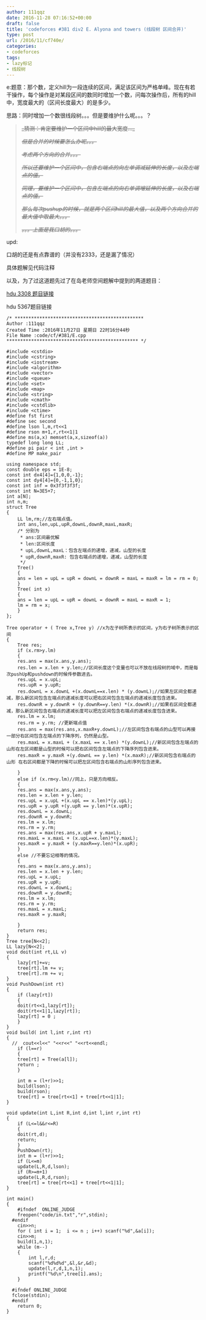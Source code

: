 ```yaml
---
author: 111qqz
date: 2016-11-28 07:16:52+00:00
draft: false
title: 'codeforces #381 div2 E. Alyona and towers (线段树 区间合并)'
type: post
url: /2016/11/cf740e/
categories:
- codeforces
tags:
- lazy标记
- 线段树
---
```


e:题意：那个数，定义hill为一段连续的区间，满足该区间为严格单峰。现在有若干操作，每个操作是对某段区间的数同时增加一个数，问每次操作后，所有的hill中，宽度最大的（区间长度最大）的是多少。

思路：同时增加一个数很线段树。。。但是要维护什么呢。。。？


<blockquote><del>_猜测：肯定要维护一个区间中hill的最大宽度..._</del>

<del>_但是合并的时候要怎么办呢。。。_</del>

<del>_考虑两个方向的合并。。。_</del>

<del>_所以还要维护一个区间中，包含右端点的向左单调减延伸的长度，以及左端点的值。_</del>

<del>_同理，要维护一个区间中，包含左端点的向右单调增延伸的长度，以及右端点的值。_</del>

<del>_那么每次pushup的时候，就是两个区间hill的最大值，以及两个方向合并的最大值中取最大。。。_</del>

<del>_。。。上面是我口胡的。。。_</del></blockquote>


upd:

口胡的还是有点靠谱的（并没有2333，还是漏了情况）

具体题解见代码注释

以及，为了过这道题先过了在岛老师空间题解中提到的两道题目：

[hdu 3308 题目链接](https://111qqz.com/wordpress/2016/11/hdu-3308/)

hdu 5367题目链接

    
    /* ***********************************************
    Author :111qqz
    Created Time :2016年11月27日 星期日 22时16分44秒
    File Name :code/cf/#381/E.cpp
    ************************************************ */
    
    #include <cstdio>
    #include <cstring>
    #include <iostream>
    #include <algorithm>
    #include <vector>
    #include <queue>
    #include <set>
    #include <map>
    #include <string>
    #include <cmath>
    #include <cstdlib>
    #include <ctime>
    #define fst first
    #define sec second
    #define lson l,m,rt<<1
    #define rson m+1,r,rt<<1|1
    #define ms(a,x) memset(a,x,sizeof(a))
    typedef long long LL;
    #define pi pair < int ,int >
    #define MP make_pair
    
    using namespace std;
    const double eps = 1E-8;
    const int dx4[4]={1,0,0,-1};
    const int dy4[4]={0,-1,1,0};
    const int inf = 0x3f3f3f3f;
    const int N=3E5+7;
    int a[N];
    int n,m;
    struct Tree
    {
        LL lm,rm;//左右端点值。
        int ans,len,upL,upR,downL,downR,maxL,maxR;
        /* 分别为
         * ans:区间最优解
         * len:区间长度
         * upL,downL,maxL：包含左端点的递增，递减，山型的长度
         * upR,downR,maxR: 包含右端点的递增，递减，山型的长度
         */
        Tree()
        {
    	ans = len = upL = upR = downL = downR = maxL = maxR = lm = rm = 0;
        }
        Tree( int x)
        {
    	ans = len = upL = upR = downL = downR = maxL = maxR = 1;
    	lm = rm = x;
        }
    };
    
    Tree operator + ( Tree x,Tree y) //x为左子树所表示的区间，y为右子树所表示的区间
    {
        Tree res;
        if (x.rm>y.lm)
        {
    	res.ans = max(x.ans,y.ans);
    	res.len = x.len + y.len;//区间长度这个变量也可以不放在线段树的域中，而是每次pushUp和pushdown的时候传参数进去。
    	res.upL = x.upL;
    	res.upR = y.upR;
    	res.downL = x.downL +(x.downL==x.len) * (y.downL);//如果左区间全都递减，那么新区间包含左端点的递减长度可以把右区间包含左端点的递减长度包含进来。
    	res.downR = y.downR + (y.downR==y.len) *(x.downR);//如果右区间全都递减，那么新区间包含右端点的递减长度可以把左区间包含右端点的递减长度包含进来。
    	res.lm = x.lm;
    	res.rm = y.rm; //更新端点值
    	res.ans = max(res.ans,x.maxR+y.downL);//左区间包含右端点的山型可以再接一部分右区间包含左端点的下降序列，仍然是山型。
    	res.maxL = x.maxL + (x.maxL == x.len) *(y.downL);//新区间包含左端点的山形在左区间都是山型的时候可以把右区间包含左端点的下降序列包含进来。
    	res.maxR = y.maxR +(y.downL == y.len) *(x.maxR);//新区间包含右端点的山形 在右区间都是下降的时候可以把左区间包含右端点的山形序列包含进来。
    
        }
        else if (x.rm<y.lm)//同上，只是方向相反。
        {
    	res.ans = max(x.ans,y.ans);
    	res.len = x.len + y.len;
    	res.upL = x.upL +(x.upL == x.len)*(y.upL);
    	res.upR = y.upR +(y.upR == y.len)*(x.upR);
    	res.downL = x.downL;
    	res.downR = y.downR;
    	res.lm = x.lm;
    	res.rm = y.rm;
    	res.ans = max(res.ans,x.upR + y.maxL);
    	res.maxL = x.maxL + (x.upL==x.len)*(y.maxL);
    	res.maxR = y.maxR + (y.maxR==y.len)*(x.upR);	
        }
        else //不要忘记相等的情况。
        {
    	res.ans = max(x.ans,y.ans);
    	res.len = x.len + y.len;
    	res.upL = x.upL;
    	res.upR = y.upR;
    	res.downL = x.downL;
    	res.downR = y.downR;
    	res.lm = x.lm;
    	res.rm = y.rm;
    	res.maxL = x.maxL;
    	res.maxR = y.maxR;
    
        }
        return res;
    }
    Tree tree[N<<2];
    LL lazy[N<<2];
    void doit(int rt,LL v)
    {
        lazy[rt]+=v;
        tree[rt].lm += v;
        tree[rt].rm += v;
    }
    void PushDown(int rt)
    {
        if (lazy[rt])
        {
    	doit(rt<<1,lazy[rt]);
    	doit(rt<<1|1,lazy[rt]);
    	lazy[rt] = 0 ;
        }
    }
    void build( int l,int r,int rt)
    {
      //  cout<<l<<" "<<r<<" "<<rt<<endl;
        if (l==r)
        {
    	tree[rt] = Tree(a[l]);
    	return ;	
        }
        
        int m = (l+r)>>1;
        build(lson);
        build(rson);
        tree[rt] = tree[rt<<1] + tree[rt<<1|1];
    }
    
    void update(int L,int R,int d,int l,int r,int rt)
    {
        if (L<=l&&r<=R)
        {
    	doit(rt,d);
    	return;
        }
        PushDown(rt);
        int m = (l+r)>>1;
        if (L<=m)
        update(L,R,d,lson);
        if (R>=m+1)
        update(L,R,d,rson);
        tree[rt] = tree[rt<<1] + tree[rt<<1|1];
    }
    
    int main()
    {
    	#ifndef  ONLINE_JUDGE 
    	freopen("code/in.txt","r",stdin);
      #endif
    	cin>>n;
    	for ( int i = 1;  i <= n ; i++) scanf("%d",&a[i]);
    	cin>>m;
    	build(1,n,1);
    	while (m--)
    	{
    	    int l,r,d;
    	    scanf("%d%d%d",&l,&r,&d);
    	    update(l,r,d,1,n,1);
    	    printf("%d\n",tree[1].ans);
    	}
    
      #ifndef ONLINE_JUDGE  
      fclose(stdin);
      #endif
        return 0;
    }
    







